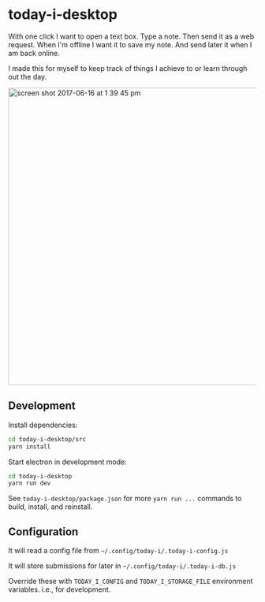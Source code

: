 # today-i-desktop

With one click I want to open a text box. Type a note. Then send it as a web request.
When I'm offline I want it to save my note. And send later it when I am back online.

I made this for myself to keep track of things I achieve to or learn through out the day.

<img width="604" alt="screen shot 2017-06-16 at 1 39 45 pm" src="https://user-images.githubusercontent.com/3443017/27228290-e38d776a-529e-11e7-8fb7-a650c382ec0e.png">

## Development

Install dependencies:
```bash
cd today-i-desktop/src
yarn install
```

Start electron in development mode:
```bash
cd today-i-desktop
yarn run dev
```

See `today-i-desktop/package.json` for more `yarn run ...` commands to build, install, and reinstall.

## Configuration

It will read a config file from `~/.config/today-i/.today-i-config.js`

It will store submissions for later in `~/.config/today-i/.today-i-db.js`

Override these with `TODAY_I_CONFIG` and `TODAY_I_STORAGE_FILE` environment variables.
i.e., for development.
